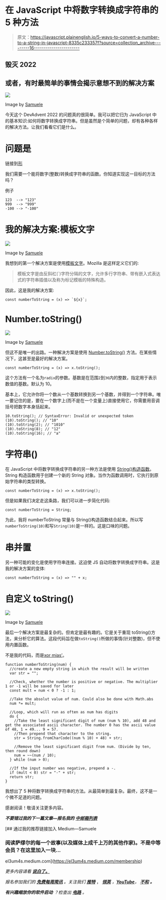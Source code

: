 # 在 JavaScript 中将数字转换成字符串的 5 种方法

> 原文：<https://javascript.plainenglish.io/5-ways-to-convert-a-number-to-a-string-in-javascript-8335c233357f?source=collection_archive---------16----------------------->

## 毁灭 2022

## 或者，有时最简单的事情会揭示意想不到的解决方案

![](img/939ada4a0e69a7a06d6213b2d46d8165.png)

Image by [Samuele](https://medium.com/@el3um4s)

今天这个 DevAdvent 2022 的问题真的很简单。我可以把它归为 JavaScript 中的基本知识:如何将数字转换成字符串。但是虽然是个简单的问题，却有各种各样的解决方法。让我们看看它们是什么。

# 问题是

链接到[形](https://www.codewars.com/kata/5265326f5fda8eb1160004c8)

我们需要一个能将数字(整数)转换成字符串的函数。你知道实现这一目标的方法吗？

例子

```
123  --> "123"
999  --> "999"
-100 --> "-100"
```

# 我的解决方案:模板文字

![](img/b4f1a5f6c88ac39558130ccfbd76c700.png)

Image by [Samuele](https://medium.com/@el3um4s)

我想到的第一个解决方案是使用[模板文字](https://developer.mozilla.org/en-US/docs/Web/JavaScript/Reference/Template_literals)。Mozilla 是这样定义它们的:

> 模板文字是由反斜杠(`)字符分隔的文字，允许多行字符串、带有嵌入式表达式的字符串插值以及称为标记模板的特殊构造。

因此，这是我的解决方案:

```
const numberToString = (x) => `${x}`;
```

# Number.toString()

![](img/e2f5e4740c5427713df75dc44876a855.png)

Image by [Samuele](https://medium.com/@el3um4s)

但这不是唯一的出路。一种解决方案是使用 [Number.toString()](https://developer.mozilla.org/en-US/docs/Web/JavaScript/Reference/Global_Objects/Number/toString) 方法。在某些情况下，这甚至是最好的解决方案。

```
const numberToString = (x) => x.toString();
```

这个方法有一个名为`radix`的参数。基数是在范围`2`到`36`内的整数，指定用于表示数值的基数。默认为 10。

基本上，它允许你将一个数从一个基数转换到另一个基数，并得到一个字符串。唯一要记住的是，要在一个数字上(而不是在一个变量上)直接使用它，你需要用音调括号把数字本身括起来。

```
10.toString(); // SyntaxError: Invalid or unexpected token
(10).toString(); // "10"
(10).toString(2); // "1010"
(10).toString(8); // "12"
(10).toString(16); // "a"
```

# 字符串()

在 JavaScript 中将数字转换成字符串的另一种方法是使用 [String()构造函数](https://developer.mozilla.org/en-US/docs/Web/JavaScript/Reference/Global_Objects/String/String)。String 构造函数用于创建一个新的 String 对象。当作为函数调用时，它执行到原始字符串的类型转换。

```
const numberToString = (x) => x.toString();
```

但是如果我们决定走这条路，我们可以进一步简化代码:

```
const numberToString = String;
```

为此，我将 numberToString 常量与 String()构造函数结合起来。所以写`numberToString(10)`和写`String(10)`是一样的。这是口味的问题。

# 串并置

另一种可能的变化是使用字符串连接。这迫使 JS 自动将数字转换成字符串。这是我的解决方案的变体:

```
const numberToString = (x) => "" + x;
```

# 自定义 toString()

![](img/3b6d20f7c2943b795c0d16b7bc5f2c67.png)

Image by [Samuele](https://medium.com/@el3um4s)

最后一个解决方案是最复杂的。但肯定是最有趣的。它是关于重现 toString()方法，来分析它的算法。这段代码旨在做`toString()`所做的事情(针对整数)，但不使用内置函数。

不是我的代码，而是[xor mias’](https://www.codewars.com/users/XoRMiAS)。

```
function numberToString(num) {
  //create a new empty string in which the result will be written
  var str = "";

  //Check, whether the number is positive or negative. The multiplier 1 or -1 will be saved for later
  const mult = num < 0 ? -1 : 1;

  //Take the absolut value of num. Could also be done with Math.abs
  num *= mult;

  //Loop, which will run as often as num has digits
  do {
    //Take the least significant digit of num (num % 10), add 48 and get the associated ascii character. The number 0 has the ascii value of 48, 1 = 49... 9 = 57.
    //Then prepend that character to the string.
    str = String.fromCharCode((num % 10) + 48) + str;

    //Remove the least significant digit from num. (Divide by ten, then round down)
    num = ~~(num / 10);
  } while (num > 0);

  //If the input number was negative, prepend a -.
  if (mult < 0) str = "-" + str;
  return str;
}
```

我想出了 5 种将数字转换成字符串的方法。从最简单到最复杂。最终，这不是一个微不足道的问题。

感谢阅读！敬请关注更多内容。

***不要错过我的下一篇文章—报名我的*** [***中邮箱列表***](https://medium.com/subscribe/@el3um4s)

[](https://el3um4s.medium.com/membership) [## 通过我的推荐链接加入 Medium—Samuele

### 阅读萨缪尔的每一个故事(以及媒体上成千上万的其他作家)。不是中等会员？在这里加入一块…

el3um4s.medium.com](https://el3um4s.medium.com/membership) 

*更多内容请看* [***说白了。***](https://plainenglish.io/)

*报名参加我们的* [***免费每周简讯***](http://newsletter.plainenglish.io/) *。关注我们* [***推特***](https://twitter.com/inPlainEngHQ) ， [***领英***](https://www.linkedin.com/company/inplainenglish/) *，*[***YouTube***](https://www.youtube.com/channel/UCtipWUghju290NWcn8jhyAw)*，* [***不和***](https://discord.gg/GtDtUAvyhW) ***。***

***有兴趣缩放你的软件启动*** *？检查出* [***电路***](https://circuit.ooo?utm=publication-post-cta) *。*